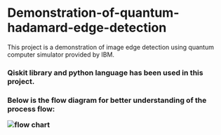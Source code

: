 # Demonstration-of-quantum-hadamard-edge-detection
This project is a demonstration of image edge detection using quantum computer simulator provided by IBM.
<h3>Qiskit library and python language has been used in this project.<h3>

Below is the flow diagram for better understanding of the process flow:

<img src="qhed flow chart.jpg" alt="flow chart">
